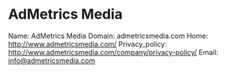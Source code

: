 
# AdMetrics Media

Name: AdMetrics Media
Domain: admetricsmedia.com
Home: http://www.admetricsmedia.com/
Privacy_policy: http://www.admetricsmedia.com/company/privacy-policy/
Email: info@admetricsmedia.com
